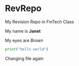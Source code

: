 # RevRepo
My Revision Repo in FinTech Class

My name is **Janet**

My eyes are *Brown*

```python
print("hello world")
```

Changing file again
